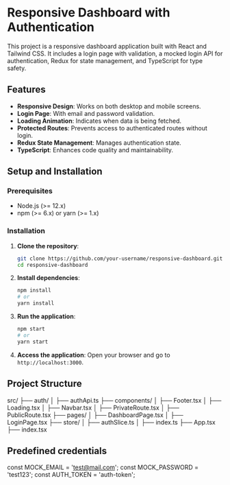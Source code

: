 # Responsive Dashboard with Authentication

This project is a responsive dashboard application built with React and Tailwind CSS. It includes a login page with validation, a mocked login API for authentication, Redux for state management, and TypeScript for type safety.

## Features

- **Responsive Design**: Works on both desktop and mobile screens.
- **Login Page**: With email and password validation.
- **Loading Animation**: Indicates when data is being fetched.
- **Protected Routes**: Prevents access to authenticated routes without login.
- **Redux State Management**: Manages authentication state.
- **TypeScript**: Enhances code quality and maintainability.

## Setup and Installation

### Prerequisites

- Node.js (>= 12.x)
- npm (>= 6.x) or yarn (>= 1.x)

### Installation

1. **Clone the repository**:

   ```sh
   git clone https://github.com/your-username/responsive-dashboard.git
   cd responsive-dashboard
   ```

2. **Install dependencies**:

   ```sh
   npm install
   # or
   yarn install
   ```

3. **Run the application**:

   ```sh
   npm start
   # or
   yarn start
   ```

4. **Access the application**:
   Open your browser and go to `http://localhost:3000`.

## Project Structure

src/
├── auth/
│ ├── authApi.ts
├── components/
│ ├── Footer.tsx
│ ├── Loading.tsx
│ ├── Navbar.tsx
│ ├── PrivateRoute.tsx
│ ├── PublicRoute.tsx
├── pages/
│ ├── DashboardPage.tsx
│ ├── LoginPage.tsx
├── store/
│ ├── authSlice.ts
│ ├── index.ts
├── App.tsx
├── index.tsx

## Predefined credentials

const MOCK_EMAIL = 'test@mail.com';
const MOCK_PASSWORD = 'test123';
const AUTH_TOKEN = 'auth-token';

